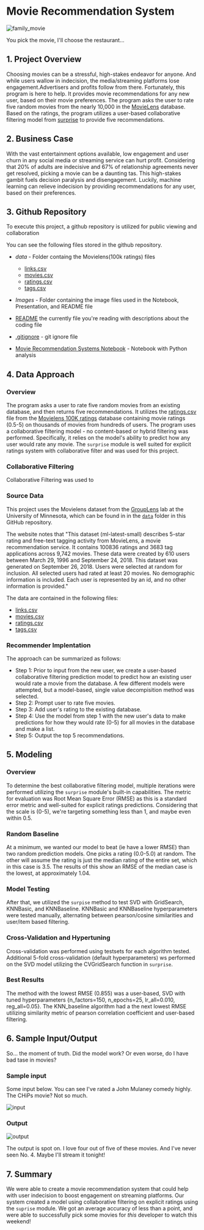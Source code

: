 # Movie Recommendation System

![family_movie](images/family_movie.jpeg)

You pick the movie, I'll choose the restaurant...

## 1. Project Overview

Choosing movies can be a stressful, high-stakes endeavor for anyone. And while users wallow in indecision, the media/streaming platforms lose engagement.Advertisers and profits follow from there. Fortunately, this program is here to help. It provides movie recommendations for any new user, based on their movie preferences. The program asks the user to rate five random movies from the nearly 10,000 in the [MovieLens](https://grouplens.org/datasets/movielens/) database. Based on the ratings, the program utilizes a user-based collaborative filtering model from [surprise](https://surpriselib.com/) to provide five recommendations.

## 2. Business Case

With the vast entertainment options available, low engagement and user churn in any social media or streaming service can hurt profit. Considering that 20% of adults are indecisive and 67% of relationship agreements never get resolved, picking a movie can be a daunting tas. This high-stakes gambit fuels decision paralysis and disengagement. Luckily, machine learning can relieve indecision by providing recommendations for any user, based on their preferences.


## 3. Github Repository

To execute this project, a github repository is utilized for public viewing and collaboration

You can see the following files stored in the github repository.

* *data* <a id='data'></a> - Folder containg the Movielens(100k ratings) files
    * [links.csv](data/links.csv)
    * [movies.csv](data/movies.csv)
    * [ratings.csv](data/ratings.csv)
    * [tags.csv](data/tags.csv)

* *Images* - Folder containing the image files used in the Notebook, Presentation, and README file
            
* [README](README.md) the currently file you're reading with descriptions about the coding file

* [.gitignore](.gitignore) - git ignore file 

* [Movie Recommendation Systems Notebook](movie_recommendation_system.ipynb) - Notebook with Python analysis

## 4. Data Approach

### Overview
The program asks a user to rate five random movies from an existing database, and then returns five recommendations. It utilizes the [ratings.csv](data/ratings.csv) file from the [Movielens 100K ratings](#data) database containing movie ratings (0.5-5) on thousands of movies from hundreds of users. The program uses a collaborative filtering model - no content-based or hybrid filtering was performed. Specifically, it relies on the model's ability to predict how any user would rate any movie. The `surprise` module is well suited for explicit ratings system with collaborative filter and was used for this project.

### Collaborative Filtering
Collaborative Filtering was used to


### Source Data 
This project uses the Movielens dataset from the [GroupLens](https://grouplens.org/datasets/movielens/) lab at the University of Minnesota, which can be found in in the [`data`](#data) folder in this GitHub repository. 

The website notes that "This dataset (ml-latest-small) describes 5-star rating and free-text tagging activity from MovieLens, a movie recommendation service. It contains 100836 ratings and 3683 tag applications across 9,742 movies. These data were created by 610 users between March 29, 1996 and September 24, 2018. This dataset was generated on September 26, 2018. Users were selected at random for inclusion. All selected users had rated at least 20 movies. No demographic information is included. Each user is represented by an id, and no other information is provided."

The data are contained in the following files:

* [links.csv](data/links.csv)
* [movies.csv](data/movies.csv)
* [ratings.csv](data/ratings.csv)
* [tags.csv](data/tags.csv)

### Recommender Implentation

The approach can be summarized as follows:

* Step 1: Prior to input from the new user, we create a user-based collaborative filtering prediction model to predict how an existing user would rate a movie from the database. A few different models were attempted, but a model-based, single value decompisition method was selected.
* Step 2: Prompt user to rate five movies.
* Step 3: Add user's rating to the existing database.
* Step 4: Use the model from step 1 with the new user's data to make predictions for how they would rate (0-5) for all movies in the database and make a list.
* Step 5: Output the top 5 recommendations. 


## 5. Modeling

### Overview
To determine the best collaborative filtering model, multiple iterations were performed utilizing the `surprise` module's built-in capabilities. The metric for evaluation was Root Mean Square Error (RMSE) as this is a standard error metric and well-suited for explicit ratings predictions. Considering that the scale is (0-5), we're targeting something less than 1, and maybe even within 0.5. 

### Random Baseline
At a minimum, we wanted our model to beat (ie have a lower RMSE) than two random prediction models. One picks a rating (0.0-5.0) at random. The other will assume the rating is just the median rating of the entire set, which in this case is 3.5. The results of this show an RMSE of the median case is the lowest, at approximately 1.04.

### Model Testing
After that, we utilized the `surpise` method to test SVD with GridSearch, KNNBasic, and KNNBaseline. KNNBasic and KNNBaseline hyperparameters were tested manually, alternating between pearson/cosine similarities and user/item based filtering.

### Cross-Validation and Hypertuning
Cross-validation was performed using testsets for each algorithm tested. Additional 5-fold cross-validation (default hyperparameters) ws performed on the SVD model utilizing the CVGridSearch function in `surprise`. 

### Best Results
The method with the lowest RMSE (0.855) was a user-based, SVD with tuned hyperparameters {n_factors=150, n_epochs=25, lr_all=0.010, reg_all=0.05}. The KNN_baseline algorithm had a the next lowest RMSE utilizing similarity metric of pearson correlation coefficient and user-based filtering. 


## 6. Sample Input/Output
So... the moment of truth. Did the model work? Or even worse, do I have bad tase in movies?

### Sample input
Some input below. You can see I've rated a John Mulaney comedy highly. The CHiPs movie? Not so much.

![input](images/input.png)

### Output

![output](images/output.png)

The output is spot on. I love four out of five of these movies. And I've never seen No. 4. Maybe I'll stream it tonight!


## 7. Summary

We were able to create a movie recommendation system that could help with user indecision to boost engagement on streaming platforms. Our system created a model using collaborative filtering on explicit ratings using the `suprise` module. We got an average accuracy of less than a point, and were able to successfully pick some movies for *this* developer to watch this weekend!







